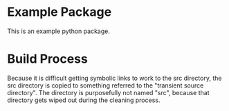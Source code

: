 # Example Package

This is an example python package.


# Build Process

Because it is difficult getting symbolic links to work to the src directory,
the src directory is copied to something referred to the "transient source
directory".  The directory is purposefully not named "src", because that
directory gets wiped out during the cleaning process.
